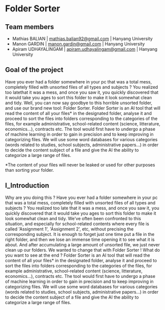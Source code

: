 # Folder Sorter

## Team members
- Mathias BALIAN | mathias.balian92@gmail.com | Hanyang University
- Manon GARDIN | manon.gardin@gmail.com | Hanyang University
- Apiram UDHAYALINGAM | apiram.udhayalingam@gmail.com | Hanyang University

## Goal of the project
  Have you ever had a folder somewhere in your pc that was a total mess, completely filled with unsorted files of all types and subjects ? You realized too latethat it was a mess, and once you saw it, you quickly discovered that it would take you ages to sort this folder to make it look somewhat clean and tidy. Well, you can now say goodbye to this horrible unsorted folder, and use our brand new tool: Folder Sorter.
  Folder Sorter is an AI tool that will read the content of all your files* in the designated folder, analyse it and proceed to sort the files into folders corresponding to the categories of the files, for example administrative, school-related content (science, litterature, economics...), contracts etc.
   The tool would first have to undergo a phase of machine learning in order to gain in precision and to keep improving in categorizing files. We will use some word databases for various categories (words related to studies, school subjects, administrative papers...) in order to decide the content subject of a file and give the AI the ability to categorize a large range of files.
   
*The content of your files will never be leaked or used for other purposes than sorting your folder.

## I_Introduction
  Why are you doing this ?
    Have you ever had a folder somewhere in your pc that was a total mess, completely filled with unsorted files of all types and subjects ? You realized too late that it was a mess, and once you saw it, you quickly discovered that it would take you ages to sort this folder to make it look somewhat clean and tidy. We've often been confronted to this situation, and especially for school-related contents where every file is called 'Assignment 1', 'Assignment 2', etc, without precising the corresponding subject. It is enough to forget just one time put a file in the right folder, and then we lose an immense time opening it to see what it is about. And after accumulating a large amount of unsorted file, we just never clean up our folders. We wanted to change that with Folder Sorter !
  What do you want to see at the end ?
  Folder Sorter is an AI tool that will read the content of all your files* in the designated folder, analyse it and proceed to sort the files into folders corresponding to the categories of the files, for example administrative, school-related content (science, litterature, economics...), contracts etc.
   The tool would first have to undergo a phase of machine learning in order to gain in precision and to keep improving in categorizing files. We will use some word databases for various categories (words related to studies, school subjects, administrative papers...) in order to decide the content subject of a file and give the AI the ability to categorize a large range of files.
